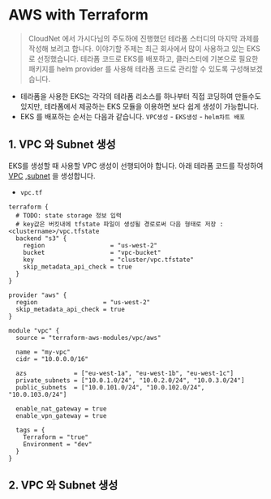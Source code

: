 # AWS with Terraform

> CloudNet 에서 가시다님의 주도하에 진행했던 테라폼 스터디의 마지막 과제를 작성해 보려고 합니다. 이야기할 주제는 최근 회사에서 많이 사용하고 있는 EKS로 선정했습니다. 테라폼 코드로 EKS를 배포하고, 클러스터에 기본으로 필요한 패키지를 helm provider 를 사용해 테라폼 코드로 관리할 수 있도록 구성해보겠습니다. 

- 테라폼을 사용한 EKS는 각각의 테라폼 리소스를 하나부터 직접 코딩하여 만들수도 있지만, 테라폼에서 제공하는 EKS 모듈을 이용하면 보다 쉽게 생성이 가능합니다.
- EKS 를 배포하는 순서는 다음과 같습니다. `VPC생성` - `EKS생성` - `helm차트 배포`

## 1. VPC 와 Subnet 생성
EKS를 생성할 때 사용할 VPC 생성이 선행되어야 합니다. 아래 테라폼 코드를 작성하여 [VPC](https://docs.aws.amazon.com/ko_kr/vpc/latest/userguide/configure-your-vpc.html) ,[subnet](https://docs.aws.amazon.com/ko_kr/vpc/latest/userguide/configure-subnets.html) 을 생성합니다.

- `vpc.tf`

```
terraform {
  # TODO: state storage 정보 입력
  # key값은 버킷내에 tfstate 파일이 생성될 경로로써 다음 형태로 저장 :  <clustername>/vpc.tfstate
  backend "s3" {
    region                  = "us-west-2"
    bucket                  = "vpc-bucket"
    key                     = "cluster/vpc.tfstate"
    skip_metadata_api_check = true
  }
}

provider "aws" {
  region                  = "us-west-2"
  skip_metadata_api_check = true
}

module "vpc" {
  source = "terraform-aws-modules/vpc/aws"

  name = "my-vpc"
  cidr = "10.0.0.0/16"

  azs             = ["eu-west-1a", "eu-west-1b", "eu-west-1c"]
  private_subnets = ["10.0.1.0/24", "10.0.2.0/24", "10.0.3.0/24"]
  public_subnets  = ["10.0.101.0/24", "10.0.102.0/24", "10.0.103.0/24"]

  enable_nat_gateway = true
  enable_vpn_gateway = true

  tags = {
    Terraform = "true"
    Environment = "dev"
  }
}
```

## 2. VPC 와 Subnet 생성
